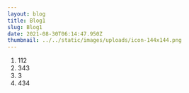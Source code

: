 ```yaml
---
layout: blog
title: Blog1
slug: Blog1
date: 2021-08-30T06:14:47.950Z
thumbnail: ../../static/images/uploads/icon-144x144.png
---
```

1. 112
2. 343
3. 3
4. 434